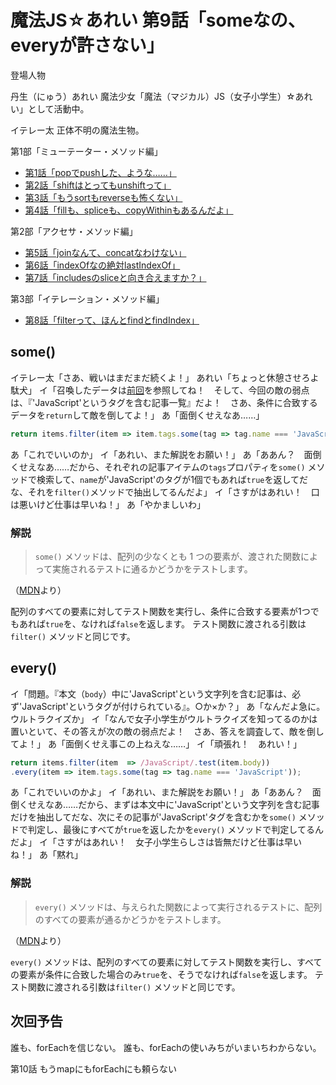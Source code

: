 # 魔法JS☆あれい 第9話「someなの、everyが許さない」

登場人物

丹生（にゅう）あれい
魔法少女「魔法（マジカル）JS（女子小学生）☆あれい」として活動中。

イテレー太
正体不明の魔法生物。

第1部「ミューテーター・メソッド編」
* [第1話「popでpushした、ような……」](https://qiita.com/8amjp/items/e44e707ccc8c95b4a40d)
* [第2話「shiftはとってもunshiftって」](https://qiita.com/8amjp/items/3fc1b2defd28ba1c2df3)
* [第3話「もうsortもreverseも怖くない」](https://qiita.com/8amjp/items/86f5294981fbebd3fe2d)
* [第4話「fillも、spliceも、copyWithinもあるんだよ」](https://qiita.com/8amjp/items/0741e35b70ea32711265)

第2部「アクセサ・メソッド編」
* [第5話「joinなんて、concatなわけない」](https://qiita.com/8amjp/items/229c41ad2146728abd89)
* [第6話「indexOfなの絶対lastIndexOf」](https://qiita.com/8amjp/items/f7e421722e419c1c0a7d)
* [第7話「includesのsliceと向き合えますか？」](https://qiita.com/8amjp/items/007ac192399225db3843)

第3部「イテレーション・メソッド編」
* [第8話「filterって、ほんとfindとfindIndex」](https://qiita.com/8amjp/items/f7014b09c5c2a6440a74)

## some()

イテレー太「さあ、戦いはまだまだ続くよ！」
あれい「ちょっと休憩させろよ駄犬」
イ「召喚したデータは[前回](https://qiita.com/8amjp/items/f7014b09c5c2a6440a74)を参照してね！　そして、今回の敵の弱点は、『'JavaScript'というタグを含む記事一覧』だよ！　さあ、条件に合致するデータを`return`して敵を倒してよ！」
あ「面倒くせえなあ……」

```js
return items.filter(item => item.tags.some(tag => tag.name === 'JavaScript'))
```

あ「これでいいのか」
イ「あれい、また解説をお願い！」
あ「ああん？　面倒くせえなあ……だから、それぞれの記事アイテムの`tags`プロパティを`some()` メソッドで検索して、`name`が'JavaScript'のタグが1個でもあれば`true`を返してだな、それを`filter()`メソッドで抽出してるんだよ」
イ「さすがはあれい！　口は悪いけど仕事は早いね！」
あ「やかましいわ」

### 解説

> `some()` メソッドは、配列の少なくとも 1 つの要素が、渡された関数によって実施されるテストに通るかどうかをテストします。

（[MDN](https://developer.mozilla.org/ja/docs/Web/JavaScript/Reference/Global_Objects/Array/some)より）

配列のすべての要素に対してテスト関数を実行し、条件に合致する要素が1つでもあれば`true`を、なければ`false`を返します。
テスト関数に渡される引数は`filter()` メソッドと同じです。

## every()

イ「問題。『本文（`body`）中に'JavaScript'という文字列を含む記事は、必ず'JavaScript'というタグが付けられている』。○か×か？」
あ「なんだよ急に。ウルトラクイズか」
イ「なんで女子小学生がウルトラクイズを知ってるのかは置いといて、その答えが次の敵の弱点だよ！　さあ、答えを調査して、敵を倒してよ！」
あ「面倒くせえ事この上ねえな……」
イ「頑張れ！　あれい！」

```js
return items.filter(item  => /JavaScript/.test(item.body))
.every(item => item.tags.some(tag => tag.name === 'JavaScript'));
```

あ「これでいいのかよ」
イ「あれい、また解説をお願い！」
あ「ああん？　面倒くせえなあ……だから、まずは本文中に'JavaScript'という文字列を含む記事だけを抽出してだな、次にその記事が'JavaScript'タグを含むかを`some()` メソッドで判定し、最後にすべてが`true`を返したかを`every()` メソッドで判定してるんだよ」
イ「さすがはあれい！　女子小学生らしさは皆無だけど仕事は早いね！」
あ「黙れ」

### 解説

> `every()` メソッドは、与えられた関数によって実行されるテストに、配列のすべての要素が通るかどうかをテストします。

（[MDN](https://developer.mozilla.org/ja/docs/Web/JavaScript/Reference/Global_Objects/Array/every)より）

`every()` メソッドは、配列のすべての要素に対してテスト関数を実行し、すべての要素が条件に合致した場合のみ`true`を、そうでなければ`false`を返します。
テスト関数に渡される引数は`filter()` メソッドと同じです。

## 次回予告

誰も、forEachを信じない。
誰も、forEachの使いみちがいまいちわからない。

第10話 もうmapにもforEachにも頼らない
<!--stackedit_data:
eyJoaXN0b3J5IjpbMTU4NDI3NTU0MCwxNDY5MjI1MzQ3LDQ4Nz
U4Mzg1OCwtNDI4MDM2MjIwLDY3OTM3MTY2MywtMTEzMDE3Mjg0
Niw1NzEzNDU1MzhdfQ==
-->
